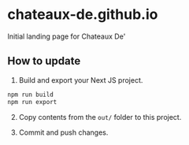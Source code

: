 # chateaux-de.github.io

Initial landing page for Chateaux De'

## How to update

1. Build and export your Next JS project.

```bash
npm run build
npm run export
```

2. Copy contents from the `out/` folder to this project.

3. Commit and push changes.

